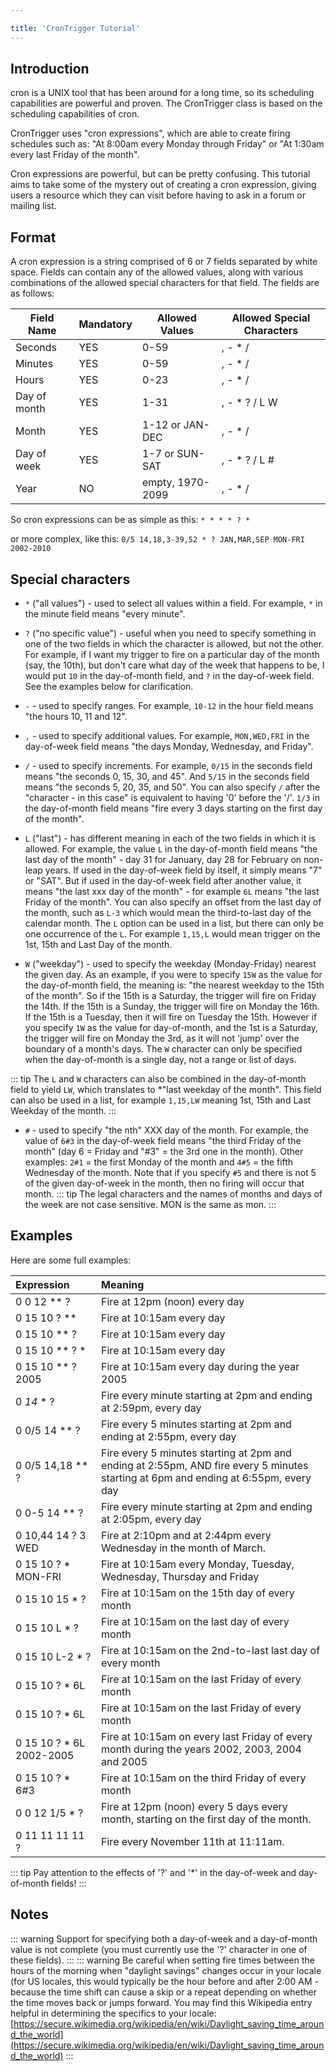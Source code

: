 ```yaml
---

title: 'CronTrigger Tutorial'
---
```


## Introduction

cron is a UNIX tool that has been around for a long time, so its scheduling capabilities are powerful and proven.
The CronTrigger class is based on the scheduling capabilities of cron.

CronTrigger uses "cron expressions", which are able to create firing schedules such as: "At 8:00am every Monday through Friday" or "At 1:30am every last Friday of the month".

Cron expressions are powerful, but can be pretty confusing. This tutorial aims to take some of the mystery out of creating a cron expression,
giving users a resource which they can visit before having to ask in a forum or mailing list.

## Format

A cron expression is a string comprised of 6 or 7 fields separated by white space.
Fields can contain any of the allowed values, along with various combinations of the allowed special characters for that field. The fields are as follows:

| **Field Name** | **Mandatory** | **Allowed Values** | **Allowed Special Characters** |
|----------------|---------------|--------------------|--------------------------------|
| Seconds        | YES           | 0-59               | , - * /                        |
| Minutes        | YES           | 0-59               | , - * /                        |
| Hours          | YES           | 0-23               | , - * /                        |
| Day of month   | YES           | 1-31               | , - * ? / L W                  |
| Month          | YES           | 1-12 or JAN-DEC    | , - * /                        |
| Day of week    | YES           | 1-7 or SUN-SAT     | , - * ? / L #                  |
| Year           | NO            | empty, 1970-2099   | , - * /                        |

So cron expressions can be as simple as this: `* * * * ? *`

or more complex, like this: `0/5 14,18,3-39,52 * ? JAN,MAR,SEP MON-FRI 2002-2010`

## Special characters

* `*` ("all values") - used to select all values within a field. For example, `*` in the minute field means "every minute".
* `?` ("no specific value") - useful when you need to specify something in one of the two fields in which the character is allowed, but not the other.
For example, if I want my trigger to fire on a particular day of the month (say, the 10th), but don't care what day of the week that happens to be,
I would put `10` in the day-of-month field, and `?` in the day-of-week field. See the examples below for clarification.
* `-` - used to specify ranges. For example, `10-12` in the hour field means "the hours 10, 11 and 12".
* `,` - used to specify additional values. For example, `MON,WED,FRI` in the day-of-week field means "the days Monday, Wednesday, and Friday".
* `/` - used to specify increments. For example, `0/15` in the seconds field means "the seconds 0, 15, 30, and 45".
And `5/15` in the seconds field means "the seconds 5, 20, 35, and 50".
You can also specify `/` after the "character - in this case" is equivalent to having '0' before the '/'.
 `1/3` in the day-of-month field means "fire every 3 days starting on the first day of the month".
* `L` ("last") - has different meaning in each of the two fields in which it is allowed.
For example, the value `L` in the day-of-month field means "the last day of the month" - day 31 for January, day 28 for February on non-leap years.
If used in the day-of-week field by itself, it simply means "7" or "SAT". But if used in the day-of-week field after another value, it means "the last xxx day of the month" -
for example `6L` means "the last Friday of the month". You can also specify an offset from the last day of the month, such as `L-3` which
would mean the third-to-last day of the calendar month.
The `L` option can be used in a list, but there can only be one occurrence of the `L`.
For example `1,15,L` would mean trigger on the 1st, 15th and Last Day of the month.

* `W` ("weekday") - used to specify the weekday (Monday-Friday) nearest the given day.
As an example, if you were to specify `15W` as the value for the day-of-month field, the meaning is: "the nearest weekday to the 15th of the month".
So if the 15th is a Saturday, the trigger will fire on Friday the 14th. If the 15th is a Sunday, the trigger will fire on Monday the 16th. If the 15th is a Tuesday,
then it will fire on Tuesday the 15th. However if you specify `1W` as the value for day-of-month, and the 1st is a Saturday, the trigger will fire on Monday the 3rd,
as it will not 'jump' over the boundary of a month's days. The `W` character can only be specified when the day-of-month is a single day, not a range or list of days.

::: tip
 The `L` and `W` characters can also be combined in the day-of-month field to yield `LW`, which translates to *"last weekday of the month".  This field can also be used in a list, for example `1,15,LW` meaning 1st, 15th and Last Weekday of the month.
:::

* `#` - used to specify "the nth" XXX day of the month. For example, the value of `6#3` in the day-of-week field means
"the third Friday of the month" (day 6 = Friday and "#3" = the 3rd one in the month).
Other examples: `2#1` = the first Monday of the month and `4#5` = the fifth Wednesday of the month.
Note that if you specify `#5` and there is not 5 of the given day-of-week in the month, then no firing will occur that month.
::: tip
The legal characters and the names of months and days of the week are not case sensitive. MON is the same as mon.
:::

## Examples

Here are some full examples:

| **Expression**    | **Meaning**
|:--------------------------|:----------------------------------------------------------------------|
| 0 0 12 ** ?    | Fire at 12pm (noon) every day|
| 0 15 10 ? **    | Fire at 10:15am every day|
| 0 15 10 ** ?    | Fire at 10:15am every day|
| 0 15 10 ** ? *   | Fire at 10:15am every day|
| 0 15 10 ** ? 2005   | Fire at 10:15am every day during the year 2005|
| 0 *14* * ?    | Fire every minute starting at 2pm and ending at 2:59pm, every day|
| 0 0/5 14 ** ?   | Fire every 5 minutes starting at 2pm and ending at 2:55pm, every day|
| 0 0/5 14,18 ** ?   | Fire every 5 minutes starting at 2pm and ending at 2:55pm, AND fire every 5 minutes starting at 6pm and ending at 6:55pm, every day|
| 0 0-5 14 ** ?   | Fire every minute starting at 2pm and ending at 2:05pm, every day|
| 0 10,44 14 ? 3 WED  | Fire at 2:10pm and at 2:44pm every Wednesday in the month of March.|
| 0 15 10 ? * MON-FRI  | Fire at 10:15am every Monday, Tuesday, Wednesday, Thursday and Friday|
| 0 15 10 15 * ?   | Fire at 10:15am on the 15th day of every month|
| 0 15 10 L * ?    | Fire at 10:15am on the last day of every month|
| 0 15 10 L-2 * ?   | Fire at 10:15am on the 2nd-to-last last day of every month|
| 0 15 10 ? * 6L   | Fire at 10:15am on the last Friday of every month|
| 0 15 10 ? * 6L   | Fire at 10:15am on the last Friday of every month|
| 0 15 10 ? * 6L 2002-2005 | Fire at 10:15am on every last Friday of every month during the years 2002, 2003, 2004 and 2005|
| 0 15 10 ? * 6#3   | Fire at 10:15am on the third Friday of every month|
| 0 0 12 1/5 * ?   | Fire at 12pm (noon) every 5 days every month, starting on the first day of the month.|
| 0 11 11 11 11 ?   | Fire every November 11th at 11:11am.|

::: tip
Pay attention to the effects of '?' and '*' in the day-of-week and day-of-month fields!
:::

## Notes

::: warning
Support for specifying both a day-of-week and a day-of-month value is not complete (you must currently use the '?' character in one of these fields).
:::
::: warning
Be careful when setting fire times between the hours of the morning when "daylight savings" changes occur in your locale (for US locales, this would typically be the hour before and after 2:00 AM - because the time shift can cause a skip or a repeat depending on whether the time moves back or jumps forward. You may find this Wikipedia entry helpful in determining the specifics to your locale:
[https://secure.wikimedia.org/wikipedia/en/wiki/Daylight_saving_time_around_the_world](https://secure.wikimedia.org/wikipedia/en/wiki/Daylight_saving_time_around_the_world)
:::
